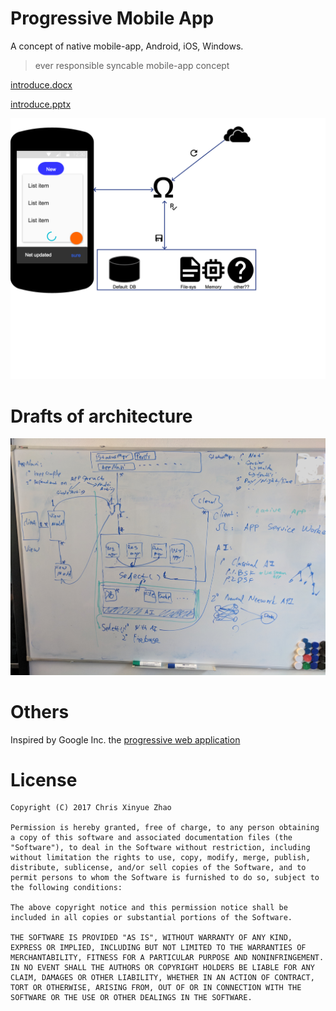 # Progressive Mobile App

A concept of native mobile-app, Android, iOS, Windows.

> ever  responsible syncable mobile-app concept

[introduce.docx](introduce.docx)

[introduce.pptx](introduce.pptx)

![basic](/basic.png)

# Drafts of architecture 

![details](/draft_of_details.jpg)

# Others
Inspired by Google Inc. the [progressive web application](https://developers.google.com/web/progressive-web-apps/) 

# License

```
Copyright (C) 2017 Chris Xinyue Zhao

Permission is hereby granted, free of charge, to any person obtaining a copy of this software and associated documentation files (the "Software"), to deal in the Software without restriction, including without limitation the rights to use, copy, modify, merge, publish, distribute, sublicense, and/or sell copies of the Software, and to permit persons to whom the Software is furnished to do so, subject to the following conditions:

The above copyright notice and this permission notice shall be included in all copies or substantial portions of the Software.

THE SOFTWARE IS PROVIDED "AS IS", WITHOUT WARRANTY OF ANY KIND, EXPRESS OR IMPLIED, INCLUDING BUT NOT LIMITED TO THE WARRANTIES OF MERCHANTABILITY, FITNESS FOR A PARTICULAR PURPOSE AND NONINFRINGEMENT. IN NO EVENT SHALL THE AUTHORS OR COPYRIGHT HOLDERS BE LIABLE FOR ANY CLAIM, DAMAGES OR OTHER LIABILITY, WHETHER IN AN ACTION OF CONTRACT, TORT OR OTHERWISE, ARISING FROM, OUT OF OR IN CONNECTION WITH THE SOFTWARE OR THE USE OR OTHER DEALINGS IN THE SOFTWARE.
```
